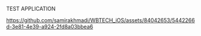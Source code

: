 
TEST APPLICATION



https://github.com/samirakhmadi/WBTECH_iOS/assets/84042653/5442266d-3e81-4e39-a924-2fd8a03bbea6

